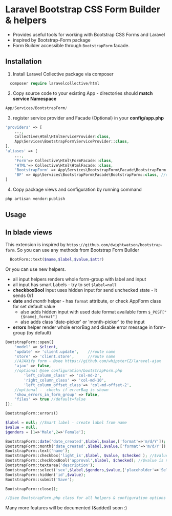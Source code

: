 # Laravel Bootstrap CSS Form Builder & helpers

  - Provides useful tools for working with Bootstrap CSS Forms and Laravel
  - inspired by Bootstrap-Form package
  - Form Builder accessible through `BootstrapForm` facade.
  
Installation
------------
1) Install Laravel Collective package via composer
~~~~~ php
  composer require laravelcollective/html
~~~~~

2) Copy source code to your existing App - directories should **match service Namespace**
~~~~~ php
App/Services/BootstrapForm/
~~~~~

3) register service provider and Facade (Optional) in your **config/app.php**
~~~~~ php
'providers' => [
	...,
	Collective\Html\HtmlServiceProvider:class,
	App\Services\BootstrapForm\ServiceProvider::class,
],
'aliases' => [
	...,
	'Form'=> Collective\Html\FormFacade::class,
    'HTML'=> Collective\Html\HtmlFacade::class,
	'BootstrapForm' => App\Services\BootstrapForm\Facade\BootstrapForm::class,
	'BF' => App\Services\BootstrapForm\Facade\BootstrapForm::class, //optional shortcut
]
~~~~~


4) Copy package views and configuration by running command
~~~~~ php
php artisan vendor:publish
~~~~~


Usage
---------------------

## In blade views

This extension is inspired by `https://github.com/dwightwatson/bootstrap-form`.
  So you can use any methods from Bootstrap Form Builder

~~~~~ php
  BootForm::text($name,$label,$value,$attr)
~~~~~

Or you can use new helpers.
  - all input helpers renders whole form-group with label and input
  - all input has smart Labels - try to set `$label=null`
  - **checkboxBool** input uses hidden input for send unchecked state - it sends 0/1
  - **date** and *month* helper -  has `format` attribute, or check AppForm class for set default value
     - also adds hidden input with used date format available form `$_POST["{$name}_format"]`
     - also adds class 'date-picker' or 'month-picker' to the input
  - **errors** helper render whole errorBag and disable error message in form-group (by default)

~~~~~ php
BootstrapForm::open([
    'model' => $client,
    'update' => 'client.update',    //route name
    'store' => 'client.store',      //route name
    //AJAXify form - @see https://github.com/whipsterCZ/laravel-ajax
    'ajax' => false,
    //optional @see configuration/bootstrapForm.php
        'left_column_class' => 'col-md-2',
        'right_column_class' => 'col-md-10',
        'left_column_offset_class'=> 'col-md-offset-2',
    //optional -  checks if errorBag is shown
    'show_errors_in_form_group' => false,
    'files' => true //default=false
]);

BootstrapForm::errors()

$label = null; //Smart label - create label from name
$value = null;
$genders = [1=>'Male',2=>'Female'];

BootstrapForm::date('date_created',$label,$value,['format'=>'m/d/Y']);
BootstrapForm::month('date_created',$label,$value,['format'=>'m/d/Y']);
BootstrapForm::text('name');
BootstrapForm::checkbox('light_is',$label, $value, $checked ); //$value can be "on"  
BootstrapForm::checkboxBool('approval',$label, $checked); //$value is not needed
BootstrapForm::textarea('description');
BootstrapForm::select('sex',$label,$genders,$value,['placeholder'=>'Select gender','class'=>'select2']);
BootstrapForm::hidden('id',$value);
BootstrapForm::submit('Save');

BootstrapForm::close();

//@see BootstrapForm.php class for all helpers & configuration options

~~~~~

Many more features will be documented (&added) soon  :)